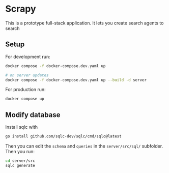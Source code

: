 # Scrapy

This is a prototype full-stack application. It lets you create search agents to search

## Setup

For development run:

```bash
docker compose -f docker-compose.dev.yaml up

# on server updates
docker compose -f docker-compose.dev.yaml up --build -d server
```

For production run:

```bash
docker compose up
```

## Modify database

Install sqlc with 
```bash
go install github.com/sqlc-dev/sqlc/cmd/sqlc@latest
```

Then you can edit the `schema` and `queries` in the `server/src/sql/` subfolder. Then you run:

```bash
cd server/src
sqlc generate
```
